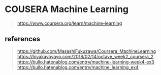 # COUSERA Machine Learning
> https://www.coursera.org/learn/machine-learning

## references
> https://github.com/MasashiFukuzawa/Coursera_MachineLearning
> https://hiyakayoyayo.com/2018/02/14/octave_week2_coursera_2
> https://bullo.hatenablog.com/entry/machine-learning-week4-ex3
> https://bullo.hatenablog.com/entry/machine_learning_ex4
